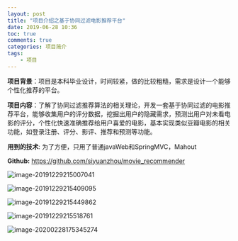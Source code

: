 ```yaml
---
layout: post
title: "项目介绍之基于协同过滤电影推荐平台"
date: 2019-06-28 10:36
toc: true
comments: true
categories: 项目简介
tags: 
	- 项目
---
```


**项目背景**：项目是本科毕业设计，时间较紧，做的比较粗糙，需求是设计一个能够个性化推荐的平台。

**项目内容**：了解了协同过滤推荐算法的相关理论，开发一套基于协同过滤的电影推荐平台，能够收集用户的评分数据，挖掘出用户的隐藏需求，预测出用户对未看电影的评分，个性化快速准确推荐给用户喜爱的电影，基本实现类似豆瓣电影的相关功能，如登录注册、评分、影评、推荐和预测等功能。

<!--more-->

**用到的技术**:  为了方便，只用了普通javaWeb和SpringMVC，Mahout

**Github:** https://github.com/siyuanzhou/movie_recommender

![image-20191229215007041](https://cdn.jsdelivr.net/gh/siyuanzhou/pic/img/20210329194600.png)

![image-20191229215409095](https://cdn.jsdelivr.net/gh/siyuanzhou/pic/img/20210329194601.png)

![image-20191229215449862](https://cdn.jsdelivr.net/gh/siyuanzhou/pic/img/20210329194602.png)

![image-20191229215518761](https://cdn.jsdelivr.net/gh/siyuanzhou/pic/img/20210329194603.png)

![image-20200228175345274](https://cdn.jsdelivr.net/gh/siyuanzhou/pic/img/20210329194604.png)